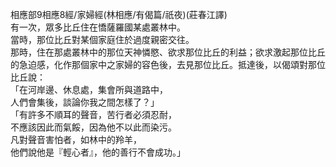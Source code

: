 相應部9相應8經/家婦經(林相應/有偈篇/祇夜)(莊春江譯)  
有一次，眾多比丘住在憍薩羅國某處叢林中。  
當時，那位比丘對某個家庭住於過度親密交往。  
那時，住在那處叢林中的那位天神憐愍、欲求那位比丘的利益；欲求激起那位比丘的急迫感，化作那個家中之家婦的容色後，去見那位比丘。抵達後，以偈頌對那位比丘說：  
「在河岸邊、休息處，集會所與道路中，  
人們會集後，談論你我之間怎樣了？」  
「有許多不順耳的聲音，苦行者必須忍耐，  
不應該因此而氣餒，因為他不以此而染污。  
凡對聲音害怕者，如林中的羚羊，  
他們說他是『輕心者』，他的善行不會成功。」  
  
  

